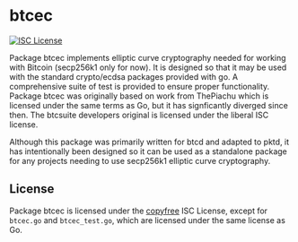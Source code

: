 btcec
=====

[![ISC License](http://img.shields.io/badge/license-ISC-blue.svg)](http://copyfree.org)

Package btcec implements elliptic curve cryptography needed for working with
Bitcoin (secp256k1 only for now). It is designed so that it may be used with
the standard crypto/ecdsa packages provided with go.  A comprehensive suite
of test is provided to ensure proper functionality.  Package btcec was
originally based on work from ThePiachu which is licensed under the same terms
as Go, but it has signficantly diverged since then.  The btcsuite developers
original is licensed under the liberal ISC license.

Although this package was primarily written for btcd and adapted to pktd, it
has intentionally been designed so it can be used as a standalone package for
any projects needing to use secp256k1 elliptic curve cryptography.

## License

Package btcec is licensed under the [copyfree](http://copyfree.org) ISC
License, except for `btcec.go` and `btcec_test.go`, which are licensed
under the same license as Go.

